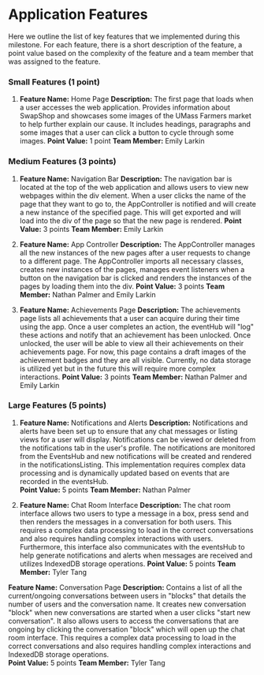 # Application Features 
Here we outline the list of key features that we implemented during this milestone. For each feature, there is a short description of the feature, a point value based on the complexity of the feature and a team member that was assigned to the feature. 

### Small Features (1 point)

1. **Feature Name:** Home Page
**Description:** The first page that loads when a user accesses the web application. Provides information about SwapShop and showcases some images of the UMass Farmers market to help further explain our cause. It includes headings, paragraphs and some images that a user can click a button to cycle through some images.
**Point Value:** 1 point
**Team Member:** Emily Larkin



### Medium Features (3 points)

1. **Feature Name:** Navigation Bar
**Description:** The navigation bar is located at the top of the web application and allows users to view new webpages within the div element. When a user clicks the name of the page that they want to go to, the AppController is notified and will create a new instance of the specified page. This will get exported and will load into the div of the page so that the new page is rendered. 
**Point Value:** 3 points
**Team Member:** Emily Larkin

2. **Feature Name:** App Controller
**Description:** The AppController manages all the new instances of the new pages after a user requests to change to a different page. The AppController imports all necessary classes, creates new instances of the pages, manages event listeners when a button on the navigation bar is clicked and renders the instances of the pages by loading them into the div. 
**Point Value:** 3 points
**Team Member:** Nathan Palmer and Emily Larkin

3. **Feature Name:** Achievements Page
**Description:** The achievements page lists all achievements that a user can acquire during their time using the app. Once a user completes an action, the eventHub will "log" these actions and notify that an achievement has been unlocked. Once unlocked, the user will be able to view all their achievements on their achievements page. For now, this page contains a draft images of the achievement badges and they are all visible. Currently, no data storage is utilized yet but in the future this will require more complex interactions.
**Point Value:** 3 points
**Team Member:** Nathan Palmer and Emily Larkin


### Large Features (5 points)

1. **Feature Name:** Notifications and Alerts
**Description:** Notifications and alerts have been set up to ensure that any chat messages or listing views for a user will display. Notifications can be viewed or deleted from the notifications tab in the user's profile. The notifications are monitored from the EventsHub and new notifications will be created and rendered in the notificationsListing. This implementation requires complex data processing and is dynamically updated based on events that are recorded in the eventsHub.    
**Point Value:** 5 points
**Team Member:** Nathan Palmer

2. **Feature Name:** Chat Room Interface
**Description:** The chat room interface allows two users to type a message in a box, press send and then renders the messages in a conversation for both users. This requires a complex data processing to load in the correct conversations and also requires handling complex interactions with users. Furthermore, this interface also communicates with the eventsHub to help generate notifications and alerts when messages are received and utilizes IndexedDB storage operations.
**Point Value:** 5 points
**Team Member:** Tyler Tang

**Feature Name:** Conversation Page
**Description:** Contains a list of all the current/ongoing conversations between users in "blocks" that details the number of users and the conversation name. It creates new conversation "block" when new conversations are started when a user clicks "start new conversation". It also allows users to access the conversations that are ongoing by clicking the conversation "block" which will open up the chat room interface. This requires a complex data processing to load in the correct conversations and also requires handling complex interactions and IndexedDB storage operations.  
**Point Value:** 5 points
**Team Member:** Tyler Tang